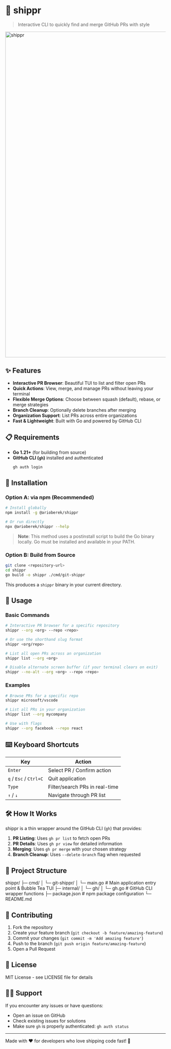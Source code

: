 # 🚢 shippr

> Interactive CLI to quickly find and merge GitHub PRs with style

<img width="1024" height="1024" alt="shippr" src="https://github.com/user-attachments/assets/88ae292a-b06f-41ce-9741-de991650ef1d" />

## ✨ Features

- **Interactive PR Browser**: Beautiful TUI to list and filter open PRs
- **Quick Actions**: View, merge, and manage PRs without leaving your terminal  
- **Flexible Merge Options**: Choose between squash (default), rebase, or merge strategies
- **Branch Cleanup**: Optionally delete branches after merging
- **Organization Support**: List PRs across entire organizations
- **Fast & Lightweight**: Built with Go and powered by GitHub CLI

## 📋 Requirements

- **Go 1.21+** (for building from source)
- **GitHub CLI (`gh`)** installed and authenticated
  ```bash
  gh auth login
  ```

## 🚀 Installation

### Option A: via npm (Recommended)

```bash
# Install globally
npm install -g @arioberek/shippr

# Or run directly
npx @arioberek/shippr --help
```

> **Note**: This method uses a postinstall script to build the Go binary locally. Go must be installed and available in your PATH.

### Option B: Build from Source

```bash
git clone <repository-url>
cd shippr
go build -o shippr ./cmd/git-shippr
```

This produces a `shippr` binary in your current directory.

## 🎯 Usage

### Basic Commands

```bash
# Interactive PR browser for a specific repository
shippr --org <org> --repo <repo>

# Or use the shorthand slug format
shippr <org/repo>

# List all open PRs across an organization
shippr list --org <org>

# Disable alternate screen buffer (if your terminal clears on exit)
shippr --no-alt --org <org> --repo <repo>
```

### Examples

```bash
# Browse PRs for a specific repo
shippr microsoft/vscode

# List all PRs in your organization
shippr list --org mycompany

# Use with flags
shippr --org facebook --repo react
```

## ⌨️ Keyboard Shortcuts

| Key | Action |
|-----|--------|
| `Enter` | Select PR / Confirm action |
| `q` / `Esc` / `Ctrl+C` | Quit application |
| `Type` | Filter/search PRs in real-time |
| `↑` / `↓` | Navigate through PR list |

## 🛠️ How It Works

shippr is a thin wrapper around the GitHub CLI (`gh`) that provides:

1. **PR Listing**: Uses `gh pr list` to fetch open PRs
2. **PR Details**: Uses `gh pr view` for detailed information
3. **Merging**: Uses `gh pr merge` with your chosen strategy
4. **Branch Cleanup**: Uses `--delete-branch` flag when requested

## 📁 Project Structure

shippr/
├─ cmd/
│  └─ git-shippr/
│     └─ main.go          # Main application entry point & Bubble Tea TUI
├─ internal/
│  └─ gh/
│     └─ gh.go            # GitHub CLI wrapper functions
├─ package.json           # npm package configuration
└─ README.md


## 🤝 Contributing

1. Fork the repository
2. Create your feature branch (`git checkout -b feature/amazing-feature`)
3. Commit your changes (`git commit -m 'Add amazing feature'`)
4. Push to the branch (`git push origin feature/amazing-feature`)
5. Open a Pull Request

## 📄 License

MIT License - see LICENSE file for details

## 🙋‍♂️ Support

If you encounter any issues or have questions:
- Open an issue on GitHub
- Check existing issues for solutions
- Make sure `gh` is properly authenticated: `gh auth status`

---

Made with ❤️ for developers who love shipping code fast! 🚀
